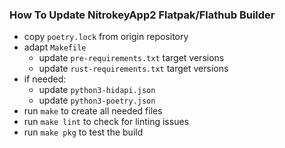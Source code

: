 ### How To Update NitrokeyApp2 Flatpak/Flathub Builder

* copy `poetry.lock` from origin repository
* adapt `Makefile`
    * update `pre-requirements.txt` target versions
    * update `rust-requirements.txt` target versions
* if needed:
    * update `python3-hidapi.json` 
    * update `python3-poetry.json`
* run `make` to create all needed files
* run `make lint` to check for linting issues
* run `make pkg` to test the build

